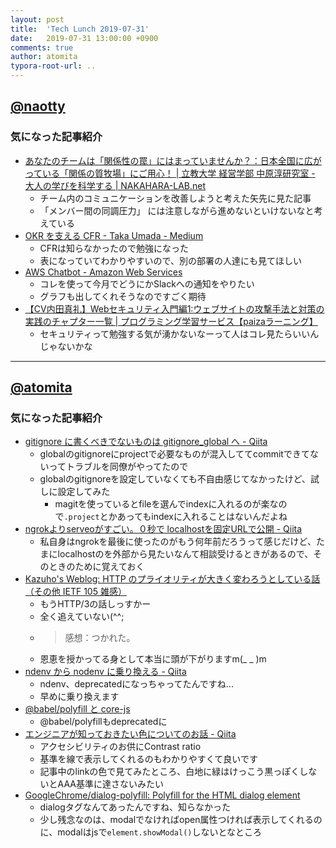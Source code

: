 ```yaml
---
layout: post
title:  'Tech Lunch 2019-07-31'
date:   2019-07-31 13:00:00 +0900
comments: true
author: atomita
typora-root-url: ..
---
```


## [@naotty](https://github.com/naotty)

### 気になった記事紹介
- [あなたのチームは「関係性の罠」にはまっていませんか？：日本全国に広がっている「関係の質牧場」にご用心！ \| 立教大学 経営学部 中原淳研究室 \- 大人の学びを科学する \| NAKAHARA\-LAB\.net](http://www.nakahara-lab.net/blog/archive/10562)
    - チーム内のコミュニケーションを改善しようと考えた矢先に見た記事
    - 「メンバー間の同調圧力」 には注意しながら進めないといけないなと考えている
- [OKR を支える CFR \- Taka Umada \- Medium](https://medium.com/@tumada/okr-and-cfr-de62e7757ff9)
    - CFRは知らなかったので勉強になった
    - 表になっていてわかりやすいので、別の部署の人達にも見てほしい
- [AWS Chatbot \- Amazon Web Services](https://aws.amazon.com/jp/chatbot/)
    - コレを使って今月でどうにかSlackへの通知をやりたい
    - グラフも出してくれそうなのですごく期待
- [【CV内田真礼】Webセキュリティ入門編1:ウェブサイトの攻撃手法と対策の実践のチャプター一覧 \| プログラミング学習サービス【paizaラーニング】](https://paiza.jp/works/security/primer/beginner-security1)
    - セキュリティって勉強する気が湧かないなーって人はコレ見たらいいんじゃないかな

----

## [@atomita](https://github.com/atomita)

### 気になった記事紹介

- [gitignore に書くべきでないものは gitignore_global へ - Qiita](https://qiita.com/elzup/items/4c92a2abdab56db3fb4e)
  - globalのgitignoreにprojectで必要なものが混入しててcommitできてないってトラブルを同僚がやってたので
  - globalのgitignoreを設定していなくても不自由感じてなかったけど、試しに設定してみた
    - magitを使っているとfileを選んでindexに入れるのが楽なので`.project`とかあってもindexに入れることはないんだよね
- [ngrokよりserveoがすごい。０秒で localhostを固定URLで公開 - Qiita](https://qiita.com/kaba/items/53b297e2bfb5b4f20a48)
  - 私自身はngrokを最後に使ったのがもう何年前だろうって感じだけど、たまにlocalhostのを外部から見たいなんて相談受けるときがあるので、そのときのために覚えておく
- [Kazuho's Weblog: HTTP のプライオリティが大きく変わろうとしている話（その他 IETF 105 雑感）](http://blog.kazuhooku.com/2019/07/http-ietf-105.html)
  - もうHTTP/3の話しっすかー
  - 全く追えていない(^^;
  - > 感想：つかれた。
  - 恩恵を授かってる身として本当に頭が下がりますm(_ _ )m
- [ndenv から nodenv に乗り換える - Qiita](https://qiita.com/yurakawa/items/508df9fdf2ea35661aa5)
  - ndenv、deprecatedになっちゃってたんですね...
  - 早めに乗り換えます
- [@babel/polyfill と core-js](http://var.blog.jp/archives/79457227.html)
  - @babel/polyfillもdeprecatedに
- [エンジニアが知っておきたい色についてのお話 - Qiita](https://qiita.com/megumu-u/items/554f3e9f8950ddddb03a)
  - アクセシビリティのお供にContrast ratio
  - 基準を線で表示してくれるのもわかりやすくて良いです
  - 記事中のlinkの色で見てみたところ、白地に緑はけっこう黒っぽくしないとAAA基準に達さないみたい
- [GoogleChrome/dialog-polyfill: Polyfill for the HTML dialog element](https://github.com/GoogleChrome/dialog-polyfill)
  - dialogタグなんてあったんですね、知らなかった
  - 少し残念なのは、modalでなければopen属性つければ表示してくれるのに、modalはjsで`element.showModal()`しないとなところ
